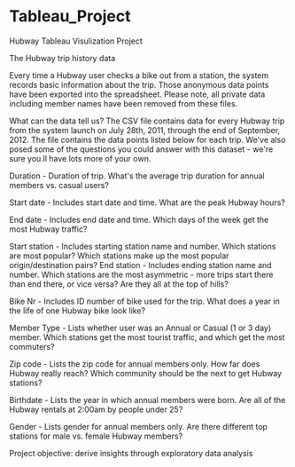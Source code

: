 # Tableau_Project
Hubway Tableau Visulization Project



The Hubway trip history data

Every time a Hubway user checks a bike out from a station, the system records basic information about the trip. Those anonymous data points have been exported into the spreadsheet. Please note, all private data including member names have been removed from these files.

What can the data tell us?
The CSV file contains data for every Hubway trip from the system launch on July 28th, 2011, through the end of September, 2012. The file contains the data points listed below for each trip. We've also posed some of the questions you could answer with this dataset - we're sure you.ll have lots more of your own.

Duration - Duration of trip. What's the average trip duration for annual members vs. casual users?

Start date - Includes start date and time. What are the peak Hubway hours?

End date - Includes end date and time. Which days of the week get the most Hubway traffic?

Start station - Includes starting station name and number. Which stations are most popular? Which stations make up the most popular 
origin/destination pairs?
End station - Includes ending station name and number. Which stations are the most asymmetric - more trips start there than end there, or vice versa? Are they all at the top of hills?

Bike Nr - Includes ID number of bike used for the trip. What does a year in the life of one Hubway bike look like?

Member Type - Lists whether user was an Annual or Casual (1 or 3 day) member. Which stations get the most tourist traffic, and which get the most commuters?

Zip code - Lists the zip code for annual members only. How far does Hubway really reach? Which community should be the next to get Hubway stations?

Birthdate - Lists the year in which annual members were born. Are all of the Hubway rentals at 2:00am by people under 25?

Gender - Lists gender for annual members only. Are there different top stations for male vs. female Hubway members?

Project objective: derive insights through exploratory data analysis
